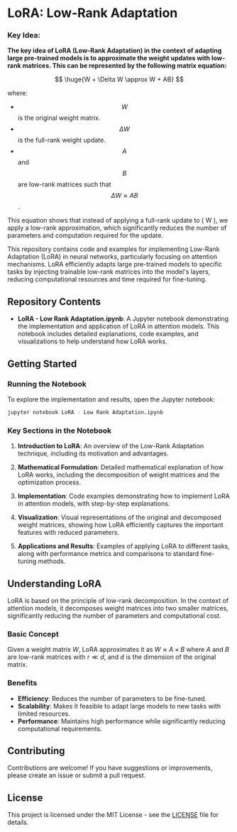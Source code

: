 # LoRA: Low-Rank Adaptation

### Key Idea:
**The key idea of LoRA (Low-Rank Adaptation) in the context of adapting large pre-trained models is to approximate the weight updates with low-rank matrices. This can be represented by the following matrix equation:**

$$
\huge{W + \Delta W \approx W + AB}
$$

where:
- $$ W $$ is the original weight matrix.
- $$ \Delta W $$ is the full-rank weight update.
- $$ A $$ and $$ B $$ are low-rank matrices such that $$ \Delta W \approx AB $$.

This equation shows that instead of applying a full-rank update to \( W \), we apply a low-rank approximation, which significantly reduces the number of parameters and computation required for the update.

This repository contains code and examples for implementing Low-Rank Adaptation (LoRA) in neural networks, particularly focusing on attention mechanisms. LoRA efficiently adapts large pre-trained models to specific tasks by injecting trainable low-rank matrices into the model's layers, reducing computational resources and time required for fine-tuning.

## Repository Contents

- **LoRA - Low Rank Adaptation.ipynb**: A Jupyter notebook demonstrating the implementation and application of LoRA in attention models. This notebook includes detailed explanations, code examples, and visualizations to help understand how LoRA works.

## Getting Started

### Running the Notebook

To explore the implementation and results, open the Jupyter notebook:

```bash
jupyter notebook LoRA - Low Rank Adaptation.ipynb
```

### Key Sections in the Notebook

1. **Introduction to LoRA**: An overview of the Low-Rank Adaptation technique, including its motivation and advantages.

2. **Mathematical Formulation**: Detailed mathematical explanation of how LoRA works, including the decomposition of weight matrices and the optimization process.

3. **Implementation**: Code examples demonstrating how to implement LoRA in attention models, with step-by-step explanations.

4. **Visualization**: Visual representations of the original and decomposed weight matrices, showing how LoRA efficiently captures the important features with reduced parameters.

5. **Applications and Results**: Examples of applying LoRA to different tasks, along with performance metrics and comparisons to standard fine-tuning methods.

## Understanding LoRA

LoRA is based on the principle of low-rank decomposition. In the context of attention models, it decomposes weight matrices into two smaller matrices, significantly reducing the number of parameters and computational cost.

### Basic Concept

Given a weight matrix $W$, LoRA approximates it as $W \approx A \times B$
where $A$ and $B$ are low-rank matrices with $r \ll d$, and $d$ is the dimension of the original matrix.

### Benefits

- **Efficiency**: Reduces the number of parameters to be fine-tuned.
- **Scalability**: Makes it feasible to adapt large models to new tasks with limited resources.
- **Performance**: Maintains high performance while significantly reducing computational requirements.

## Contributing

Contributions are welcome! If you have suggestions or improvements, please create an issue or submit a pull request.

## License

This project is licensed under the MIT License - see the [LICENSE](LICENSE) file for details.
